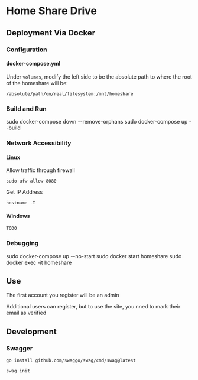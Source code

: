 # Home Share Drive

## Deployment Via Docker

### Configuration

#### docker-compose.yml

Under `volumes`, modify the left side to be the absolute path to where the root of the homeshare will be:

`/absolute/path/on/real/filesystem:/mnt/homeshare`

### Build and Run

sudo docker-compose down --remove-orphans
sudo docker-compose up --build

### Network Accessibility

#### Linux

Allow traffic through firewall

`sudo ufw allow 8080`

Get IP Address

`hostname -I`

#### Windows

`TODO`

### Debugging

sudo docker-compose up --no-start
sudo docker start homeshare
sudo docker exec -it homeshare

## Use

The first account you register will be an admin

Additional users can register, but to use the site, you nned to mark their email as verified

## Development

### Swagger

`go install github.com/swaggo/swag/cmd/swag@latest`

`swag init`







